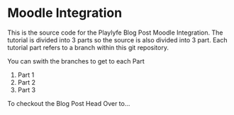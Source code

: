 # Moodle Integration

This is the source code for the Playlyfe Blog Post Moodle Integration. The tutorial is divided into 3 parts so the source is also divided into 3 part.
Each tutorial part refers to a branch within this git repository.

You can swith the branches to get to each Part
1. Part 1
2. Part 2
3. Part 3

To checkout the Blog Post Head Over to...
